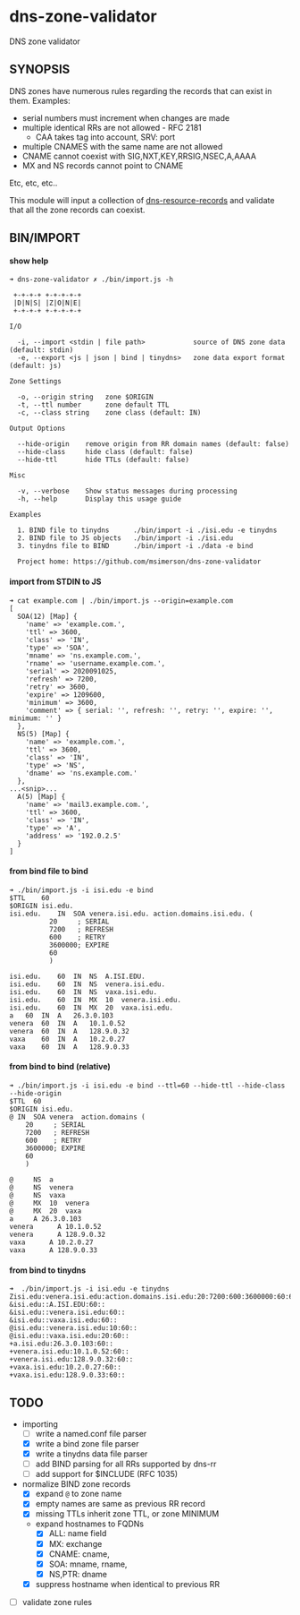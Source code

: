 # dns-zone-validator

DNS zone validator


## SYNOPSIS

DNS zones have numerous rules regarding the records that can exist in them. Examples:

- serial numbers must increment when changes are made
- multiple identical RRs are not allowed - RFC 2181
    - CAA takes tag into account, SRV: port
- multiple CNAMES with the same name are not allowed
- CNAME cannot coexist with SIG,NXT,KEY,RRSIG,NSEC,A,AAAA
- MX and NS records cannot point to CNAME

Etc, etc, etc..

This module will input a collection of [dns-resource-records](https://github.com/msimerson/dns-resource-record) and validate that all the zone records can coexist.


## BIN/IMPORT

#### show help

````
➜ dns-zone-validator ✗ ./bin/import.js -h

 +-+-+-+ +-+-+-+-+
 |D|N|S| |Z|O|N|E|
 +-+-+-+ +-+-+-+-+

I/O

  -i, --import <stdin | file path>            source of DNS zone data (default: stdin) 
  -e, --export <js | json | bind | tinydns>   zone data export format (default: js)    

Zone Settings

  -o, --origin string   zone $ORIGIN             
  -t, --ttl number      zone default TTL         
  -c, --class string    zone class (default: IN) 

Output Options

  --hide-origin    remove origin from RR domain names (default: false) 
  --hide-class     hide class (default: false)                         
  --hide-ttl       hide TTLs (default: false)                          

Misc

  -v, --verbose    Show status messages during processing 
  -h, --help       Display this usage guide               

Examples

  1. BIND file to tinydns      ./bin/import -i ./isi.edu -e tinydns 
  2. BIND file to JS objects   ./bin/import -i ./isi.edu            
  3. tinydns file to BIND      ./bin/import -i ./data -e bind       

  Project home: https://github.com/msimerson/dns-zone-validator 
````


#### import from STDIN to JS

````
➜ cat example.com | ./bin/import.js --origin=example.com
[
  SOA(12) [Map] {
    'name' => 'example.com.',
    'ttl' => 3600,
    'class' => 'IN',
    'type' => 'SOA',
    'mname' => 'ns.example.com.',
    'rname' => 'username.example.com.',
    'serial' => 2020091025,
    'refresh' => 7200,
    'retry' => 3600,
    'expire' => 1209600,
    'minimum' => 3600,
    'comment' => { serial: '', refresh: '', retry: '', expire: '', minimum: '' }
  },
  NS(5) [Map] {
    'name' => 'example.com.',
    'ttl' => 3600,
    'class' => 'IN',
    'type' => 'NS',
    'dname' => 'ns.example.com.'
  },
...<snip>...
  A(5) [Map] {
    'name' => 'mail3.example.com.',
    'ttl' => 3600,
    'class' => 'IN',
    'type' => 'A',
    'address' => '192.0.2.5'
  }
]
````

#### from bind file to bind

````
➜ ./bin/import.js -i isi.edu -e bind
$TTL    60
$ORIGIN isi.edu.
isi.edu.    IN  SOA venera.isi.edu. action.domains.isi.edu. (
          20     ; SERIAL
          7200   ; REFRESH
          600    ; RETRY
          3600000; EXPIRE
          60
          )

isi.edu.    60  IN  NS  A.ISI.EDU.
isi.edu.    60  IN  NS  venera.isi.edu.
isi.edu.    60  IN  NS  vaxa.isi.edu.
isi.edu.    60  IN  MX  10  venera.isi.edu.
isi.edu.    60  IN  MX  20  vaxa.isi.edu.
a   60  IN  A   26.3.0.103
venera  60  IN  A   10.1.0.52
venera  60  IN  A   128.9.0.32
vaxa    60  IN  A   10.2.0.27
vaxa    60  IN  A   128.9.0.33
````

#### from bind to bind (relative)

````
➜ ./bin/import.js -i isi.edu -e bind --ttl=60 --hide-ttl --hide-class --hide-origin
$TTL  60
$ORIGIN isi.edu.
@ IN  SOA venera  action.domains (
    20     ; SERIAL
    7200   ; REFRESH
    600    ; RETRY
    3600000; EXPIRE
    60
    )

@     NS  a
@     NS  venera
@     NS  vaxa
@     MX  10  venera
@     MX  20  vaxa
a     A 26.3.0.103
venera      A 10.1.0.52
venera      A 128.9.0.32
vaxa      A 10.2.0.27
vaxa      A 128.9.0.33
````


#### from bind to tinydns

````
➜  ./bin/import.js -i isi.edu -e tinydns
Zisi.edu:venera.isi.edu:action.domains.isi.edu:20:7200:600:3600000:60:60::
&isi.edu::A.ISI.EDU:60::
&isi.edu::venera.isi.edu:60::
&isi.edu::vaxa.isi.edu:60::
@isi.edu::venera.isi.edu:10:60::
@isi.edu::vaxa.isi.edu:20:60::
+a.isi.edu:26.3.0.103:60::
+venera.isi.edu:10.1.0.52:60::
+venera.isi.edu:128.9.0.32:60::
+vaxa.isi.edu:10.2.0.27:60::
+vaxa.isi.edu:128.9.0.33:60::
````

## TODO

- importing
    - [ ] write a named.conf file parser
    - [x] write a bind zone file parser
    - [x] write a tinydns data file parser
    - [ ] add BIND parsing for all RRs supported by dns-rr
    - [ ] add support for $INCLUDE (RFC 1035)
- normalize BIND zone records
    - [x] expand `@` to zone name
    - [x] empty names are same as previous RR record
    - [x] missing TTLs inherit zone TTL, or zone MINIMUM
    - expand hostnames to FQDNs
        - [x] ALL: name field
        - [x] MX: exchange
        - [x] CNAME: cname,
        - [x] SOA: mname, rname,
        - [x] NS,PTR: dname
    - [x] suppress hostname when identical to previous RR
- [ ] validate zone rules
